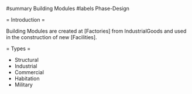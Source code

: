 #summary Building Modules
#labels Phase-Design

= Introduction =

Building Modules are created at [Factories] from IndustrialGoods and used in the construction of new [Facilities].

= Types =

  * Structural
  * Industrial
  * Commercial
  * Habitation
  * Military
 
